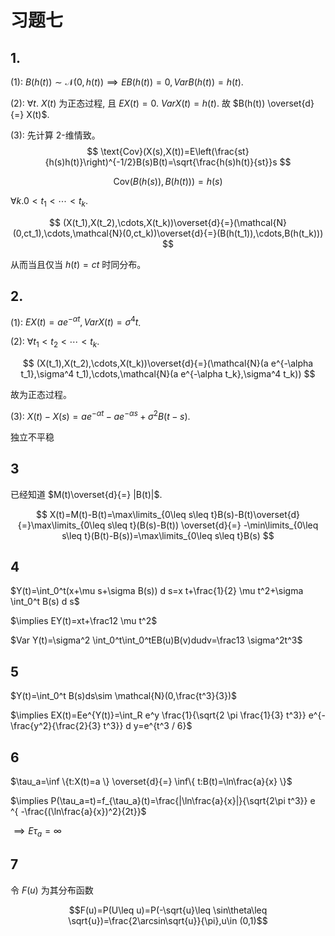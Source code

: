 # 习题七

## 1.

(1): $B(h(t))\sim \mathcal{N}(0,h(t))\implies  E B(h(t))=0, Var B(h(t))=h(t)$.

(2): $\forall t$. $X(t)$ 为正态过程, 且 $E{X}(t)=0$. $Var X(t)=h(t)$. 故 $B(h(t)) \overset{d}{=} X(t)$.

(3): 先计算 2-维情致。
$$
\text{Cov}(X(s),X(t))=E\left(\frac{st}{h(s)h(t)}\right)^{-1/2}B(s)B(t)=\sqrt{\frac{h(s)h(t)}{st}}s
$$

$$
\text{Cov}(B(h(s)),B(h(t))) = h(s)
$$

$\forall k .0<t_1<\cdots<t_k$.

$$
(X(t_1),X(t_2),\cdots,X(t_k))\overset{d}{=}(\mathcal{N}(0,ct_1),\cdots,\mathcal{N}(0,ct_k))\overset{d}{=}(B(h(t_1)),\cdots,B(h(t_k)))
$$

从而当且仅当 $h(t)=ct$ 时同分布。


## 2.

(1): $EX(t)=a e^{-\alpha t},Var X(t)=\sigma^4 t$.

(2): $\forall t_1<t_2<\cdots<t_k$.

$$
(X(t_1),X(t_2),\cdots,X(t_k))\overset{d}{=}(\mathcal{N}(a e^{-\alpha t_1},\sigma^4 t_1),\cdots,\mathcal{N}(a e^{-\alpha t_k},\sigma^4 t_k))
$$

故为正态过程。


(3): $X(t)-X(s)=a e^{-\alpha t}-a e^{-\alpha s}+\sigma^2 B(t-s)$.

独立不平稳

## 3 

已经知道 $M(t)\overset{d}{=} |B(t)|$.

$$
X(t)=M(t)-B(t)=\max\limits_{0\leq s\leq t}B(s)-B(t)\overset{d}{=}\max\limits_{0\leq s\leq t}(B(s)-B(t)) \overset{d}{=} -\min\limits_{0\leq s\leq t}(B(t)-B(s))=\max\limits_{0\leq s\leq t}B(s)
$$



## 4

$Y(t)=\int_0^t(x+\mu s+\sigma B(s)) d s=x t+\frac{1}{2} \mu t^2+\sigma \int_0^t B(s) d s$

$\implies EY(t)=xt+\frac12 \mu t^2$

$Var Y(t)=\sigma^2 \int_0^t\int_0^tEB(u)B(v)dudv=\frac13 \sigma^2t^3$


## 5

$Y(t)=\int_0^t B(s)ds\sim \mathcal{N}(0,\frac{t^3}{3})$

$\implies EX(t)=Ee^{Y(t)}=\int_R e^y \frac{1}{\sqrt{2 \pi \frac{1}{3} t^3}} e^{-\frac{y^2}{\frac{2}{3} t^3}} d y=e^{t^3 / 6}$

## 6

$\tau_a=\inf \{t:X(t)=a  \} \overset{d}{=} \inf\{ t:B(t)=\ln\frac{a}{x} \}$

$\implies P(\tau_a=t)=f_{\tau_a}(t)=\frac{|\ln\frac{a}{x}|}{\sqrt{2\pi t^3}} e ^{ -\frac{(\ln\frac{a}{x})^2}{2t}}$

$\implies E\tau_a=\infty$

## 7

令 $F(u)$ 为其分布函数

$$F(u)=P(U\leq u)=P(-\sqrt{u}\leq \sin\theta\leq \sqrt{u})=\frac{2\arcsin\sqrt{u}}{\pi},u\in (0,1)$$

